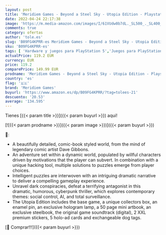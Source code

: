 ```yaml
---
layout: post
title: 'Meridiem Games - Beyond a Steel Sky - Utopia Edition - Playstation 5'
date: 2022-04-24 22:17:38
image: 'https://m.media-amazon.com/images/I/61VUdw0b7dL._SL500_._SL400_.jpg'
comments: true
category: ofertas
author: 'tole.es'
slug: 'B09FG4KPRR-es Meridiem Games - Beyond a Steel Sky - Utopia Edition -...'
sku: 'B09FG4KPRR-es'
tags: [ 'Hardware y juegos para PlayStation 5','Juegos para PlayStation 5','Videojuegos','meridiem games','playstation','🇪🇸', ]
actualPrice: 119.2 EUR
currency: EUR
price: 119.2
comparePrice: 149.99 EUR
prodname: 'Meridiem Games - Beyond a Steel Sky - Utopia Edition - Playstation 5'
country: 'es'
flag: '🇪🇸'
brand: 'Meridiem Games'
buyurl: 'https://www.amazon.es/dp/B09FG4KPRR/?tag=tolees-21'
descuento: '20.53'
average: '134.595'
---
```


Tienes [{{< param title >}}]({{< param buyurl >}}) aqui!

[![{{< param prodname >}}]({{< param image >}})]({{< param buyurl >}})

🔎:

- A beautifully detailed, comic-book styled world, from the mind of legendary comic artist Dave Gibbons.
- An adventure set within a dynamic world, populated by willful characters driven by motivations that the player can subvert. In combination with a unique hacking tool, multiple solutions to puzzles emerge from player choices.
- Intelligent puzzles are interwoven with an intriguing dramatic narrative to deliver a compelling gameplay experience.
- Unravel dark conspiracies, defeat a terrifying antagonist in this dramatic, humorous, cyberpunk thriller, which explores contemporary themes: social control, AI, and total surveillance.
- The Utopia Edition includes the base game, a unique collectors box, an enamel pin, an exclusive hologram lamp, a 50 page mini artbook, an exclusive steelbook, the original game soundtrack (digital), 2 XXL premium stickers, 5 holo-ad cards and exchangeable dog tags.

[🛒 Comprar!!!]({{< param buyurl >}})
